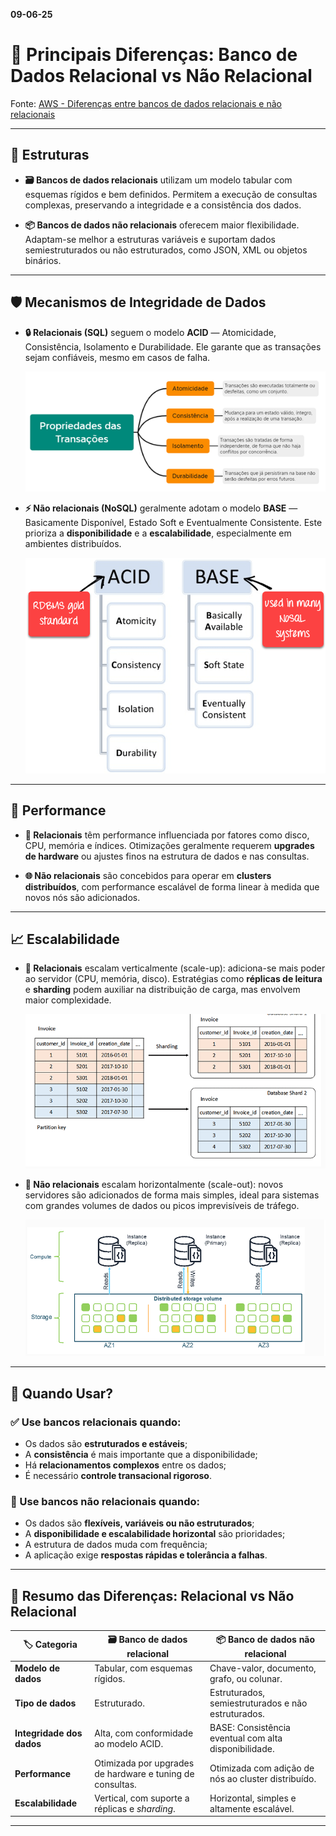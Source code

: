 **09-06-25**
# 🧩 Principais Diferenças: Banco de Dados Relacional vs Não Relacional

Fonte: [AWS - Diferenças entre bancos de dados relacionais e não relacionais](https://aws.amazon.com/pt/compare/the-difference-between-relational-and-non-relational-databases/)

---

## 🧱 Estruturas

- **🗃️ Bancos de dados relacionais** utilizam um modelo tabular com esquemas rígidos e bem definidos. Permitem a execução de consultas complexas, preservando a integridade e a consistência dos dados.

- **📦 Bancos de dados não relacionais** oferecem maior flexibilidade. Adaptam-se melhor a estruturas variáveis e suportam dados semiestruturados ou não estruturados, como JSON, XML ou objetos binários.

---

## 🛡️ Mecanismos de Integridade de Dados

- **🔒 Relacionais (SQL)** seguem o modelo **ACID** — Atomicidade, Consistência, Isolamento e Durabilidade. Ele garante que as transações sejam confiáveis, mesmo em casos de falha.

  ![Modelo ACID](image.png)

- **⚡ Não relacionais (NoSQL)** geralmente adotam o modelo **BASE** — Basicamente Disponível, Estado Soft e Eventualmente Consistente. Este prioriza a **disponibilidade** e a **escalabilidade**, especialmente em ambientes distribuídos.

  ![Modelo BASE](image-1.png)

---

## 🚀 Performance

- **💾 Relacionais** têm performance influenciada por fatores como disco, CPU, memória e índices. Otimizações geralmente requerem **upgrades de hardware** ou ajustes finos na estrutura de dados e nas consultas.

- **🌐 Não relacionais** são concebidos para operar em **clusters distribuídos**, com performance escalável de forma linear à medida que novos nós são adicionados.

---

## 📈 Escalabilidade

- **🧰 Relacionais** escalam verticalmente (scale-up): adiciona-se mais poder ao servidor (CPU, memória, disco). Estratégias como **réplicas de leitura** e **sharding** podem auxiliar na distribuição de carga, mas envolvem maior complexidade.

  ![Escalabilidade Vertical](image-2.png)

- **🧮 Não relacionais** escalam horizontalmente (scale-out): novos servidores são adicionados de forma mais simples, ideal para sistemas com grandes volumes de dados ou picos imprevisíveis de tráfego.

  ![Escalabilidade Horizontal](image-3.png)

---

## 🧠 Quando Usar?

### ✅ Use bancos relacionais quando:
- Os dados são **estruturados e estáveis**;
- A **consistência** é mais importante que a disponibilidade;
- Há **relacionamentos complexos** entre os dados;
- É necessário **controle transacional rigoroso**.

### 📌 Use bancos não relacionais quando:
- Os dados são **flexíveis, variáveis ou não estruturados**;
- A **disponibilidade e escalabilidade horizontal** são prioridades;
- A estrutura de dados muda com frequência;
- A aplicação exige **respostas rápidas e tolerância a falhas**.

---

## 🧾 Resumo das Diferenças: Relacional vs Não Relacional

| 🏷️ Categoria               | 🗃️ Banco de dados relacional                                    | 📦 Banco de dados não relacional                             |
|---------------------------|------------------------------------------------------------------|--------------------------------------------------------------|
| **Modelo de dados**       | Tabular, com esquemas rígidos.                                  | Chave-valor, documento, grafo, ou colunar.                  |
| **Tipo de dados**         | Estruturado.                                                    | Estruturados, semiestruturados e não estruturados.          |
| **Integridade dos dados** | Alta, com conformidade ao modelo ACID.                          | BASE: Consistência eventual com alta disponibilidade.        |
| **Performance**           | Otimizada por upgrades de hardware e tuning de consultas.       | Otimizada com adição de nós ao cluster distribuído.         |
| **Escalabilidade**        | Vertical, com suporte a réplicas e *sharding*.                  | Horizontal, simples e altamente escalável.                  |

---

